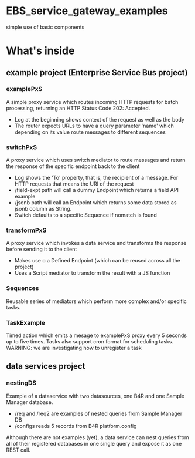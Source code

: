 # EBS_service_gateway_examples
simple use of basic components

# What's inside

## example project (Enterprise Service Bus project)

### examplePxS
A simple proxy service which routes incoming HTTP requests for batch processing, returning an HTTP Status Code 202: Accepted.

  - Log at the beginning shows context of the request as well as the body
  - The router expects URLs to have a query parameter 'name' which depending on its value route messages to different sequences
  
### switchPxS
A proxy service which uses switch mediator to route messages and return the response of the specific endpoint back to the client

 - Log shows the 'To' property, that is, the recipient of a message. For HTTP requests that means the URI of the request
 - /field-expt path will call a dummy Endpoint which returns a field API example 
 - /jsonb path will call an Endpoint which returns some data stored as jsonb column as String.
 - Switch defaults to a specific Sequence if nomatch is found
 
### transformPxS
A proxy service which invokes a data service and transforms the response before sending it to the client

 - Makes use o a Defined Endpoint (which can be reused across all the project)
 - Uses a Script mediator to transform the result with a JS function

### Sequences
Reusable series of mediators which perform more complex and/or specific tasks. 

### TaskExample
Timed action which emits a mesage to examplePxS proxy every 5 seconds up to five times. Tasks also support cron format for scheduling tasks.
WARNING: we are investigating how to unregister a task

## data services project

### nestingDS
Example of a dataservice with two datasources, one B4R and one Sample Manager database.

 - /req and /req2 are examples of nested queries from Sample Manager DB
 - /configs reads 5 records from B4R platform.config

Although there are not examples (yet), a data service can nest queries from all of their registered databases in one single query and expose it as one REST call.

